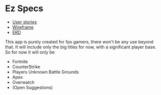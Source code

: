 # Ez Specs

* [User stories](docs/user-stories.md)
* [Wireframe](docs/Wireframe.png)
* [ERD](docs/ERD.md)

This app is purely created for fps gamers, there won't be any use beyond that. It will include only the big titles for now, with a significant player base. So for now it will only be

* Fortnite
* CounterStrike
* Players Unknown Battle Grounds
* Apex
* Overwatch
* (Open Suggestions)
